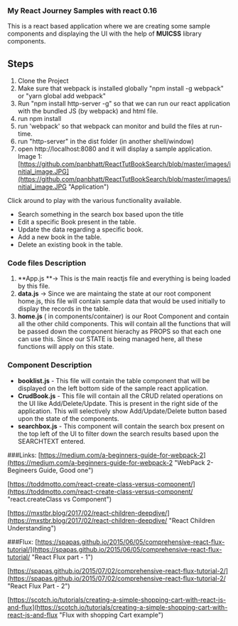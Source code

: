 ### My React Journey  Samples with react 0.16

This is a react based application where we are creating some sample components and displaying the UI with the help of **MUICSS** library components. 

## Steps
1. Clone the Project
2. Make sure that webpack is installed globally "npm install -g webpack" or "yarn global add webpack"
3. Run "npm install http-server -g" so that we can run our react application with the bundled JS (by webpack) and html file. 
3. run npm install
4. run 'webpack' so that webpack can monitor and build the files at run-time.
5. run "http-server" in the dist folder (in another shell/window) 
6. open http://localhost:8080 and it will display a sample application. 
  Image 1: 
   [https://github.com/panbhatt/ReactTutBookSearch/blob/master/images/initial_image.JPG](https://github.com/panbhatt/ReactTutBookSearch/blob/master/images/initial_image.JPG "Application")

Click around to play with the various functionality available. 

- Search something in the search box based upon the title
- Edit a specific Book present in the table. 
- Update the data regarding a specific book. 
- Add a new book in the table. 
- Delete an existing book in the table. 

### Code files Description  ###
1. **App.js **-> This is the main reactjs file and everything is being loaded by this file. 
2. **data.js** -> Since we are maintaing the state at our root component home.js, this file will contain sample data that would be used initially to display the records in the table. 
3. **home.js** ( in components/container) is our Root Component and contain all the other child components. This will contain all the functions that will be passed down the component hierachy as PROPS so that each one can use this. Since our STATE is being managed here, all these functions will apply on this state. 

### Component Description ###
- **booklist.js** - This file will contain the table component that will be displayed on the left bottom side of the sample react application. 
- **CrudBook.js** - This file will contain all the CRUD related operations on the UI like Add/Delete/Update. This is present in the right side of the application. This will selectively show Add/Update/Delete button based upon the state of the components. 
- **searchbox.js** - This component will contain the search box present on the top left of the UI to filter down the search results based upon the SEARCHTEXT entered. 

###Links:
[https://medium.com/a-beginners-guide-for-webpack-2](https://medium.com/a-beginners-guide-for-webpack-2 "WebPack  2- Begineers Guide, Good one")

[https://toddmotto.com/react-create-class-versus-component/](https://toddmotto.com/react-create-class-versus-component/ "react.createClass vs Component")

[https://mxstbr.blog/2017/02/react-children-deepdive/](https://mxstbr.blog/2017/02/react-children-deepdive/ "React Children Understanding")

###Flux: 
[https://spapas.github.io/2015/06/05/comprehensive-react-flux-tutorial/](https://spapas.github.io/2015/06/05/comprehensive-react-flux-tutorial/ "React Flux part - 1")

[https://spapas.github.io/2015/07/02/comprehensive-react-flux-tutorial-2/](https://spapas.github.io/2015/07/02/comprehensive-react-flux-tutorial-2/ "React Flux Part - 2")

[https://scotch.io/tutorials/creating-a-simple-shopping-cart-with-react-js-and-flux](https://scotch.io/tutorials/creating-a-simple-shopping-cart-with-react-js-and-flux "Flux with shopping Cart example")


